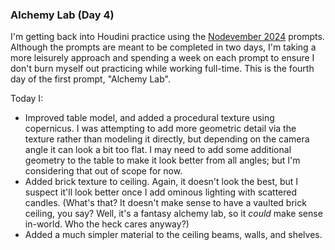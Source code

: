 ### Alchemy Lab (Day 4)

I'm getting back into Houdini practice using the [Nodevember 2024][nodevember-2024]
prompts. Although the prompts are meant to be completed in two days, I'm taking a more
leisurely approach and spending a week on each prompt to ensure I don't burn myself
out practicing while working full-time. This is the fourth day of the first prompt,
"Alchemy Lab".

Today I:

  - Improved table model, and added a procedural texture using copernicus. I was attempting
    to add more geometric detail via the texture rather than modeling it directly, but
    depending on the camera angle it can look a bit too flat. I may need to add some
    additional geometry to the table to make it look better from all angles; but I'm
    considering that out of scope for now.
  - Added brick texture to ceiling. Again, it doesn't look the best, but I suspect it'll
    look better once I add ominous lighting with scattered candles. (What's that? It
    doesn't make sense to have a vaulted brick ceiling, you say? Well, it's a fantasy
    alchemy lab, so it _could_ make sense in-world. Who the heck cares anyway?)
  - Added a much simpler material to the ceiling beams, walls, and shelves.

[nodevember-2024]: https://nodevember.io/prompts/2024
